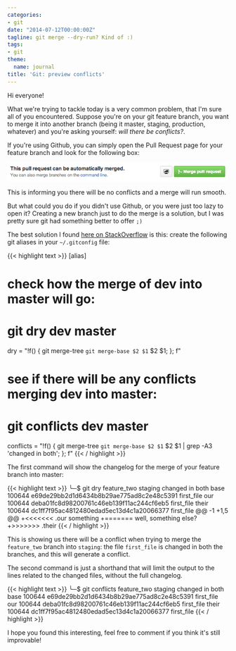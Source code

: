 ```yaml
---
categories:
- git
date: "2014-07-12T00:00:00Z"
tagline: git merge --dry-run? Kind of :)
tags:
- git
theme:
  name: journal
title: 'Git: preview conflicts'
---
```



Hi everyone!

What we're trying to tackle today is a very common problem, that I'm sure all of you encountered. Suppose you're on your git feature branch, you want to merge it into another branch (being it master, staging, production, whatever) and you're asking yourself: _will there be conflicts?_.

If you're using Github, you can simply open the Pull Request page for your feature branch and look for the following box:

<img src="https://raw.githubusercontent.com/metalelf0/metalelf0.github.com/master/images/github-safe-merge.png">

This is informing you there will be no conflicts and a merge will run smooth.

But what could you do if you didn't use Github, or you were just too lazy to open it? Creating a new branch just to do the merge is a solution, but I was pretty sure git had something better to offer `;)`

The best solution I found [here on StackOverflow](http://stackoverflow.com/questions/501407/is-there-a-git-merge-dry-run-option) is this: create the following git aliases in your `~/.gitconfig` file:

{{< highlight text >}}
[alias]
  # check how the merge of dev into master will go:
  # git dry dev master
  dry = "!f() { git merge-tree `git merge-base $2 $1` $2 $1; }; f"

  # see if there will be any conflicts merging dev into master:
  # git conflicts dev master
  conflicts = "!f() { git merge-tree `git merge-base $2 $1` $2 $1 | grep -A3 'changed in both'; }; f"
{{< / highlight >}}

The first command will show the changelog for the merge of your feature branch into master:

{{< highlight text >}}
╰─$ git dry feature_two staging
changed in both
  base   100644 e69de29bb2d1d6434b8b29ae775ad8c2e48c5391 first_file
  our    100644 deba01fc8d98200761c46eb139f11ac244cf6eb5 first_file
  their  100644 dc1ff7f95ac4812480edad5ec13d4c1a20066377 first_file
@@ -1 +1,5 @@
+<<<<<<< .our
 something
+=======
well, something else?
+>>>>>>> .their
{{< / highlight >}}

This is showing us there will be a conflict when trying to merge the `feature_two` branch into `staging`: the file `first_file` is changed in both the branches, and this will generate a conflict.

The second command is just a shorthand that will limit the output to the lines related to the changed files, without the full changelog.

{{< highlight text >}}
╰─$ git conflicts feature_two staging
changed in both
  base   100644 e69de29bb2d1d6434b8b29ae775ad8c2e48c5391 first_file
  our    100644 deba01fc8d98200761c46eb139f11ac244cf6eb5 first_file
  their  100644 dc1ff7f95ac4812480edad5ec13d4c1a20066377 first_file
{{< / highlight >}}

I hope you found this interesting, feel free to comment if you think it's still improvable!
